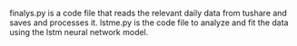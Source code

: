 finalys.py is a code file that reads the relevant daily data from tushare and saves and processes it.
lstme.py is the code file to analyze and fit the data using the lstm neural network model.
